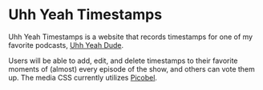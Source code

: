 # Uhh Yeah Timestamps

Uhh Yeah Timestamps is a website that records timestamps for one of my favorite podcasts, [Uhh Yeah Dude](https://uhhyeahdude.com/).

Users will be able to add, edit, and delete timestamps to their favorite moments of (almost) every episode of the show, and others can vote them up. The media CSS currently utilizes [Picobel](https://github.com/tomhazledine/picobel).
